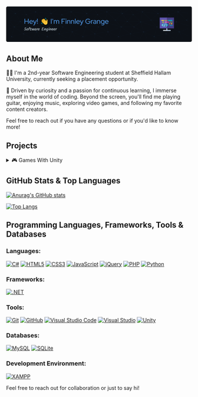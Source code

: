 ![Header](./assets/finnleygrange.png)

## About Me

👨‍💻 I'm a 2nd-year Software Engineering student at Sheffield Hallam University, currently seeking a placement opportunity.

🌟 Driven by curiosity and a passion for continuous learning, I immerse myself in the world of coding. Beyond the screen, you'll find me playing guitar, enjoying music, exploring video games, and following my favorite content creators.

Feel free to reach out if you have any questions or if you'd like to know more!



## Projects

<details>
  <summary>🎮 Games With Unity </summary>
  <br />
  
  <!-- BEGIN YOUTUBE-CARDS -->
  
[![Parkour FPS Shooter](https://ytcards.demolab.com/?id=RPX1FmF50bI&title=Parkour+FPS+Shooter&lang=en&timestamp=1706243087&background_color=%230d1117&title_color=%23ffffff&stats_color=%23dedede&max_title_lines=1&width=250&border_radius=5 "Parkour FPS Shooter")](https://www.youtube.com/watch?v=RPX1FmF50bI)
[![Pi Farm](https://ytcards.demolab.com/?id=4YujIR6nsZs&title=Pi+Farm&lang=en&timestamp=1706241708&background_color=%230d1117&title_color=%23ffffff&stats_color=%23dedede&max_title_lines=1&width=250&border_radius=5 "Pi Farm")](https://www.youtube.com/watch?v=4YujIR6nsZs)
[![Care Bear Defence](https://ytcards.demolab.com/?id=Fxd3qDLaBLc&title=Care+Bear+Defence&lang=en&timestamp=1621622635&background_color=%230d1117&title_color=%23ffffff&stats_color=%23dedede&max_title_lines=1&width=250&border_radius=5 "Care Bear Defence")](https://www.youtube.com/watch?v=Fxd3qDLaBLc)
[![Shoot Shoot Game](https://ytcards.demolab.com/?id=9jYZqDkpeIw&title=Shoot+Shoot+Game&lang=en&timestamp=1611440858&background_color=%230d1117&title_color=%23ffffff&stats_color=%23dedede&max_title_lines=1&width=250&border_radius=5 "Shoot Shoot Game")](https://www.youtube.com/watch?v=9jYZqDkpeIw)
  
<!-- END YOUTUBE-CARDS -->
  

</details>


  
  
  

## GitHub Stats & Top Languages

[![Anurag's GitHub stats](https://github-readme-stats.vercel.app/api?username=finnleygrange&theme=github_dark&rank_icon=github&card_width=450px&include_all_commits=true)](https://github.com/anuraghazra/github-readme-stats)

[![Top Langs](https://github-readme-stats.vercel.app/api/top-langs/?username=finnleygrange&theme=github_dark&card_width=450px)](https://github.com/anuraghazra/github-readme-stats)

## Programming Languages, Frameworks, Tools & Databases

### Languages:
[![C#](https://img.shields.io/badge/C%23-%23239120.svg?style=for-the-badge&logo=c-sharp&logoColor=white)](https://docs.microsoft.com/en-us/dotnet/csharp/)
[![HTML5](https://img.shields.io/badge/HTML5-%23E34F26.svg?style=for-the-badge&logo=html5&logoColor=white)](https://developer.mozilla.org/en-US/docs/Web/Guide/HTML/HTML5)
[![CSS3](https://img.shields.io/badge/CSS3-%231572B6.svg?style=for-the-badge&logo=css3&logoColor=white)](https://developer.mozilla.org/en-US/docs/Web/CSS)
[![JavaScript](https://img.shields.io/badge/JavaScript-%23323330.svg?style=for-the-badge&logo=javascript&logoColor=%23F7DF1E)](https://developer.mozilla.org/en-US/docs/Web/JavaScript)
[![jQuery](https://img.shields.io/badge/jQuery-%230769AD.svg?style=for-the-badge&logo=jquery&logoColor=white)](https://jquery.com/)
[![PHP](https://img.shields.io/badge/PHP-%23777BB4.svg?style=for-the-badge&logo=php&logoColor=white)](https://www.php.net/)
[![Python](https://img.shields.io/badge/Python-%2314354C.svg?style=for-the-badge&logo=python&logoColor=white)](https://www.python.org/)

### Frameworks:
[![.NET](https://img.shields.io/badge/.NET-%235C2D91.svg?style=for-the-badge&logo=.net&logoColor=white)](https://dotnet.microsoft.com/)

### Tools:
[![Git](https://img.shields.io/badge/Git-%23F05032.svg?style=for-the-badge&logo=git&logoColor=white)](https://git-scm.com/)
[![GitHub](https://img.shields.io/badge/GitHub-%23121011.svg?style=for-the-badge&logo=github&logoColor=white)](https://github.com/)
[![Visual Studio Code](https://img.shields.io/badge/VS%20Code-%23007ACC.svg?style=for-the-badge&logo=visual-studio-code&logoColor=white)](https://code.visualstudio.com/)
[![Visual Studio](https://img.shields.io/badge/Visual%20Studio-%235C2D91.svg?style=for-the-badge&logo=visual-studio&logoColor=white)](https://visualstudio.microsoft.com/)
[![Unity](https://img.shields.io/badge/Unity-%23000000.svg?style=for-the-badge&logo=unity&logoColor=white)](https://unity.com/)

### Databases:
[![MySQL](https://img.shields.io/badge/MySQL-%234479A1.svg?style=for-the-badge&logo=mysql&logoColor=white)](https://www.mysql.com/)
[![SQLite](https://img.shields.io/badge/SQLite-%2307405e.svg?style=for-the-badge&logo=sqlite&logoColor=white)](https://www.sqlite.org/)

### Development Environment:
[![XAMPP](https://img.shields.io/badge/XAMPP-%23FB7A24.svg?style=for-the-badge&logo=xampp&logoColor=white)](https://www.apachefriends.org/index.html)

Feel free to reach out for collaboration or just to say hi!

